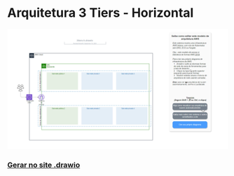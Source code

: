 # Arquitetura 3 Tiers - Horizontal

![](./png-3tier-horizontal.PNG)

### [Gerar no site .drawio](https://viewer.diagrams.net/?tags=%7B%7D&lightbox=1&highlight=0000ff&edit=_blank&layers=1&nav=1&title=3tiers-h.drawio#R%3Cmxfile%3E%3Cdiagram%20name%3D%22P%C3%A1gina-1%22%20id%3D%220vsz9W-2ksYmVG26EfAJ%22%3E7V1Zd6LKFv41rnXvgy5GwUenpD0dTIym0%2BmXrBJKgwExDA485LffmkAQVExLOn2PJt1Yu4oa9v72QA2kIrbt9bULFi%2BaY0CrInDGuiJ2KoIgcpKCLpiyoRS%2BIQqUMnVNg9G2hKEZQkbkGDUwDeilCvqOY%2FnmIk3Unfkc6n6KBlzXWaWLTRwr3eoCTGGGMNSBlaU%2Bmob%2FQqmqoGzp36A5fYla5usNmmODqDAbifcCDGeVIIndith2Hcen3%2Bx1G1qYexFf6H1Xe3Ljjrlw7he5weLmN6%2B97%2FBecORJV5pPr7p2ldWyBFbABsw6628iDrz4toW%2B8RWx5SyhO7HIIMaWo78iErkOF0A351NWavVi%2BhCTcAUrhAtEQ4Nf4KS9nmKg1MDKk2qBB10knpYFxtC6czzTN505KqSjEUEXZaDmfBPJ4manwNjxfcdGBYBlTnPvaLIM38GtLxwT53eXqJjHejlx5j6DGy%2FiHsZj4HDKd51XeItpPoYuz2HqxLSsPFrbsRyXcEusk09cQ4QZvibHtKj03JlDPPpAN40eFpI0eX%2B3vcer4U9xhDKyAo6khQYJ1wkSE%2Fg1dGzouxtUhOVWeZFj8NtEFE6ihNUWzjJD80sCyRENMAWaxpVvMYa%2BMJidADnhJMjNoO9vIjmpe9CVkWWKz1mp7MowLSuuhttxnWBuQIN1A7g6a0CQUBIayEiw%2Fjqu%2F%2BJMnTmwulsqqhK4fhMboK2k4dyIKJH6INKVaUWDhWvT%2F5n4%2FkR6I7PUHXRNJAKMc4JRBAt38zOZSJTHyd0b0khT2suFXr%2F6eQhpnhO4OjxkP5i1Q6OdQv9QQZUWxJw7iNwELPkIu0lcxkQXWsA3l2k7nYdW0gZiPNgkChCT4GXAHHfk4%2FgWj%2BN7isCFcWu4zmIUcY7LMVTcucwA36inzYAgZM0Az8l8DsNVriRLIH2S88l3CgbwXmL9xok74CPe4wIy6oTM7ErCinBdVWipR6xIojwvKXAMUA4KTnxgzoki8nvErDuWBRaeOSZDxxQX6oHrIYTfQ4%2FaHi7H1mVcYNqRpV1WjsPiyGePw0pbjOo%2Fo1XtDXzPBeVBXSiMVKWeQWVDkT8TlHIGlL%2BQbcchLMT%2Fmd7CmZtj0zINQCjNcjCbEnNNzIIxdmmkJGudPwwIkXi2XXWIo6ldWOfjx3V8wOKwaiMHUBPyKQSobi1svT9Nf5QBKGboIvAkzZya41bEsvBU%2F5ruQE65gxy1Q84gz%2FuWpnfKxRn8Vc5AGrQmg2vzrrju1k%2FFaY7ufrIzUE90Bq2LM%2FiwM9goU63%2F0DrBGRQH1FdxBo0MnobBuOpCAp5FpS1WWs2xheSBknw5WMqdiYk80NTt6USY2dxnD1sgJPnnbeEhESqDQr5hjQBowYkfN8CwLHFbQN6Q%2FI4kb0kjXEEnO2%2BCYCW0VUXI0YMtPT1TI2aRKUiqyktl2uPa8WmlYqb2WfcWk5b%2Bci7vz0lp71%2BNZ1sTiiEoee5fLkszoh7sUQ3XXALjohWHtSIOSfaFKse1ovwo5WxaEXZXo38m8sH5qxO0QvmKSpGdns9VCvGiFBelIEpRe78ZLn8GwZmUQvqKSpFdQNgfRH3mctbfphn%2FriDqp7MM30Zuv6wgqvHnFSO78pDrLS46cfEWVCe%2Bv6rg%2Fde1W1II9QVUIrvElKsS0kUlLipBVELoA%2FFREGBJAdQXUInsAtch8P8r919s91w8JXLOvP%2Bidt9oOtPG4BDSju%2B%2FoOWOb79gM4%2F%2F%2F9sv%2BOyC2487VFUd2yEsBZ6rkR9Ue1T2y9j95UIv17rvC%2FXLNcy7qxJ5hjrvqaLILrzfW8WyR16w0Xre2Z4KIgMfPzCrOYtYYo5iyUppFj%2B7tNp8HCJC23IC44tpAPr6rON%2BPQPLL1cXysd8kRW6Y7ogChMRfoouzHmv%2BsZNO%2BfShd1NBlUxb%2F2Nq%2Bes6CrlhT%2FZJd1r4MMV8U7kqaCHQTBH3vTzFMNkTT5PWVe%2Bwp7ogyguuls6eW9D1HV5DxIL7Ix%2Bu3%2F36uodOBs8%2Bd0tkXwGnXlbYMqDZnZ1GNkYxwrwlGZTIf%2BLDirQ6Q8%2FEZwupFEotdnI%2Fnl51hsZbx8%2By%2BJnQDdjJONdBl8L1Gn8rjdXwuxdaZ0Lv%2FHBkhi%2F2WdLqZHFr6SWhF8hu4Sbgennb3XjxB01l6PlsgSf6lKOokeP7icw6sGD7u14hg8iCRzRg4gPMgIOnAMbeRhW7cJCuvfiWAY5BJMY3WEmJ8fLpJLgL3uuQt%2FlFvrlamSfd5urNeoKvlZkVKpNchQ1kyNj33%2F2HUuNmpJVOtAAk3E0q1RkxxIL5ZQt5Z6JKkGiwZ2Q0mUxR5f3bWZKTTmMse31YTOeekhPRPBC1hycsN3pabX41XhdNnJxfli%2FjqP%2FGLTFA8%2Fre6CNkgl0H0O77kLgO24%2FAjyHf5U2%2ByLIBgp0KkrLRh8cd2FMIg1Fn4rS%2BV0NEQ5qyNnhTYW7D97%2FFji%2Fvd8HdevHaylw3qRRewzd0az%2F76G7oNMrcNznd6dTcfoK2KaF%2BfANWkuIg6K8QCiGXZF5VirGLUpoiYPTphElnicV6HRsfFYNO5Njs6XE86RmTNldx%2BdM3%2FWfUhWoH0DZ0ZlUoehUalTw602lsi7cYcI2BOIlMRUARc8vUziHLjLDqfPEV3sqkaNV4xMqQV9oX886vyt81qmxMvfpH1%2BpyjtqfKJBV%2BkTHT10zudYd4B%2FCll38Qr2h9BcnCcoj%2BxzHJHL2XkhsZ5zFFGVTw%2FJC6Iqb1WsTmYgDXOZQlf9LXAo3UMBChpDE2VPLDx0xBxuFni%2BOdlUMXwIi6LsKrGttBBilF9loQHOZ%2FOYeGSYWEVotD2aNQYetMw5XZDkMJCqFFg4kz4lcTi%2FGjEK0%2FmagIVoI1tmzqvkqRmTq8KC9jIaA%2Fo2ZVcyVoTLeT4thwHJvvD1mkLq1im%2BUGsi%2FcQF6f24G6aPRqnndqTr%2BXgOzjPR1cYr87aD0Im%2FBCRpzicugIgU%2BAEh05nsMZkc4T2y6QuHkrqD48o52QwmetHU3vdgTObZIKZ4EBfpfh%2FSO7ptXJEToP%2BuENuQTaslFo0iZiBw5fFoP5mgJ029AOoTAXWR4R%2BUoXgmCf4R2Hx%2Bo7djr0YLQWoGbfw%2BHYc8IBP7hqGgQ8%2FDJELBT9NjFH2Yjg%2F1%2BFzaxHFt4MXG8QjASxwiQbQBdcdlh8RwLo5h3Bi8uzxAMG3s6XDtzw2kHLtyMTcXl3GRYSkyvAMkOtRdE7gk1sNx3cKl8eDCNYlRNcHUBXZsNjOxpREFmKS1kmDhWLlMoSxn0mHcRk9dhoEeG6tUzERANM9C8TLlTHURr6sRFs0904CRdONC%2Fgav8zWRaTZtYO2Xo2Xmdi4FO4a5%2FQLbkewHnC3D33bYck0idX0QmJ8EQjz7QR05eaZxLPKdeGYEBOh65GvsrQkI2dZkAj0dmOutU4eoNhtZAlJ2QfENiA2wtifSoQfnL84xT7mfjAV%2BgcD5INC2zLcAS4a8NcAKFqDClkB2f%2BcOkfjcx1cvWEBkpFwSCqIKXMPZCn0ceDqxahQ5F2F%2FFWFrZK6CCs0HhoMVFfgBMD1mAibYszixrgP3LUAeOvI2CfUPPDA3KCBsYBCN3%2Fk9p9QREXuhS7hyCTn%2FjTL8E7MUh5tcJfgxJm%2BsPaUrHbI42DyCmLN0tChvIteFgh7i3UC%2B9ZsHSzIpCwLfsQFe5MQBD4ymdOcTk5R1Kn9yUiM7vhu8VuKRdwZ%2FGZ5%2F3D8UMS9lrLcdXiM7tBPw2EaIj%2B9q%2BLb2vXr7x1s86OPrzdKpq2GCmloNyzkvIOatHkvRdtHzr4XlvbLufA4l3gmT40ySeX%2BrOzlqVHKse7YfI2QCXZOEjl82NLhIsogky2%2FzBLfwnyGcBi72tcMXc%2BITR4q5XekKFbVdaagVtgba9l2L%2Bl1cWCePsf%2F9P%2FIp%2BW%2B%2F%2Bxyv0mz8s3i3XvN3gv%2BuV4k26BTdUyHXy3Ij2WNnQ2COycSWY%2BMYDhoIqexxOb3clX06JktZJUNEiLbqJMSaUr78c1sUSmWDRrtaC1V16ZQJGr48zOzbK9x2TTI5eniCXqAO4TWSu7%2BgnuQK%2FYLFokZYpb%2Bgh9Qa2flxZTh6YJONWsIVhlkfrtC3hgilusJL1YaqwKrEj8fVMSfIVVnmBKCLoiFKRqXADmM1wcWSdhjvPf4u75i1et7u%2BhhXR14Iu2v%2FbNMw2PH5YlvSDu0vk9TGeKIXAvejq9RUqbX8xDhbqSvFAu366ee9TtgrH5lEm84Ses6YeGe4uw8KEsfs09lDD9rQegFzupGJZONnT%2B6Ioqy8GtKm0JkzJUGowsjTfRIRoCIisrLPLpxAxHwdPifzvSJ60fhr9OJjGzAPoV1RVF4thnatsXj6%2FtDSSkV7I4X2utr4TLQX%2FEsZBQ6MnfVco2mTv%2FZUaDvuzlnU%2FA31ydcfi0JNERSBr6sir0iSqtR3EbPzmhNEYR3qpBWVUL2sU6N09EUQxqAOYKPaqI%2BNKmprUgV1ZVxVRa4OgaRIEzBGxeKHNdpO01vQv5CV3VffMlrqILh%2BLhWRkcGNICllDXDuMbzTEbnP2P6As0T4uTS9APnHEHxsTvKItV2tVlkJLpgAFz5%2BKHJQvkPS5I0HVbxYj4aN6rgKfPs5PrKAXAB6Jsdt1oGN8YxzbRTWBDbKxQv8Y%2BBWx4HvO%2FNUGdTXBaCeHRn%2FAhZcPHy68GLBmb68KNUBPxuqnxiv1Pns6ac%2Fb8GF4xZ81%2FgePQVOFLYF9NcpgUokIQNOQHDonSCReZuYawyvHKMXmVsD%2BHiFhCaRIi6nFaG1tvGEx923vvBr0xLA4w9xYDeku2Fv1es0p9qwue6ZLWn8uA70kDPBt3tO7zjLG%2FTQYGxkUdvIS93Wl9qsudLajdCwdfNutl49%2Fbx3eteDRu%2BVm2ptKeyHT%2Fi67nU1fOW1GUt3mkF%2F9kCu2qzHp9KhLrDyQn%2FUTd4XXSN6VD9JDzbN1c2st%2BkP8fWJ18i1m2k3UX%2Bq%2FfhK7tPEvknvfzRb%2Ffg%2BxBvazoOEy5F%2Bh6zfIx3XKSb7RsvqrC%2F0nu01okdt4XSrk60r3d62%2F6R%2F4rb8tq7elTMdUT4gWZG6xdthS6N81kPab12O%2Bdx5oO11Xlmatq91ujQd6uyqMTrjO72KjOccGwdqK2qbtnk7muJyUj8cTEekn68SoXd0jvRhKK20Dikja50BS5O6ZcZPmclavqX3c%2F1Nc32D8Ncn43tdaan0VOxH7XRXqb73w1ck06bZu%2F61GF%2BvGj1TC%2BlP3%2F5l9qa6eL8ZC76FdGGmdRC%2B6T%2Bz963P6XbD%2FTXkRfB4z4EOZ6L6VkgefKIc%2B%2Fdk3oSSeiMi%2FQolbBpSR813T1tlT1ZlDe3pB48yb2eKDFjyfXw5NlU43aYWNKCnHR%2F9uNdFfTEXXl7wu%2FMupdPntT50OC3vtHH%2BeTT6OsC0%2F52u6uNgCK6L%2B9%2FYUxUHSwoqWecbvYc6daRTKAsnBU49XhxtwtGutRk13FpHYwa2yREjP3oIsYG9GSEn0elSwz%2Fqcb02h8usqXMYMAfE7ukMRGY0o3rDW%2BRgkvVqIS6TrlcLu1K63h51Ttigt6VNHzkTWseAp%2FmoHHN4yOHI7N4VNdwPG8QbnxhYej%2FPnNJKG0X1vArUcQ%2FWsRMZabQt6gxYP7T1bbJ8GI8POaTuzvhoGcqDVJ0ccUDbNAoqBtQxEd498LGz6%2BgswGmGrB1W5gmXQePtbmUxm25Saeqk5CggiJ32aCAyRypvg6kuc5QD1r%2FXdJr2U75FTj2FifBBzmAi3EmTfsWyE3BdtI7uhjl35HBboNcl%2BKMBXGcaxnwlZXtyv836T4OxVcQjbUSc%2BeZ2FAUEJADhbhF%2B44ALBTO03ocYj4zXyXuE7fimdHwRz8KncOf%2BCEM8DmhYILdhQZlMrwMWvMRphtUHsR%2F1PdmvONDqhTTweBJ2xkiCpUR%2FpdvRQ7q%2FYVNg%2FRP7MxaQzSJ%2BP3C0Xl2i2CH6S%2FEV0iCK6E4q%2FcBkGstjo0UB3EzbE%2Fxo2wBnxJm9cBvMIPsUGt%2F%2BWQLhwTcE69W4njZ6M4yNh7A%2F0tf9Tk9KXL9A4COn3wGA%2Fy501qFJOQ7tQ6%2FS2P5Rc3rqf%2Fu34cXu%2FwA%3D%3C%2Fdiagram%3E%3C%2Fmxfile%3E)